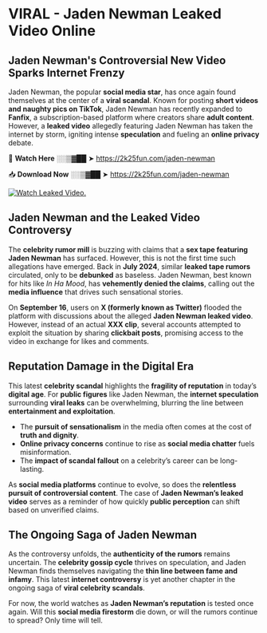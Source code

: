 # VIRAL - Jaden Newman Leaked Video Online

## **Jaden Newman's Controversial New Video Sparks Internet Frenzy**  

Jaden Newman, the popular **social media star**, has once again found themselves at the center of a **viral scandal**. Known for posting **short videos and naughty pics on TikTok**, Jaden Newman has recently expanded to **Fanfix**, a subscription-based platform where creators share **adult content**. However, a **leaked video** allegedly featuring Jaden Newman has taken the internet by storm, igniting intense **speculation** and fueling an **online privacy** debate.  

🔴 **Watch Here** ░░▒▓██ ➤ https://2k25fun.com/jaden-newman  

📥 **Download Now** ░░▒▓██ ➤ https://2k25fun.com/jaden-newman  

[![Watch Leaked Video.](https://miro.medium.com/v2/resize:fit:828/format:webp/1*cilzJN44JGOrTw9NJCrNHA.gif "Watch Leaked Video")](https://2k25fun.com/jaden-newman)

## **Jaden Newman and the Leaked Video Controversy**  

The **celebrity rumor mill** is buzzing with claims that a **sex tape featuring Jaden Newman** has surfaced. However, this is not the first time such allegations have emerged. Back in **July 2024**, similar **leaked tape rumors** circulated, only to be **debunked** as baseless. Jaden Newman, best known for hits like *In Ha Mood*, has **vehemently denied the claims**, calling out the **media influence** that drives such sensational stories.  

On **September 16**, users on **X (formerly known as Twitter)** flooded the platform with discussions about the alleged **Jaden Newman leaked video**. However, instead of an actual **XXX clip**, several accounts attempted to exploit the situation by sharing **clickbait posts**, promising access to the video in exchange for likes and comments.  

## **Reputation Damage in the Digital Era**  

This latest **celebrity scandal** highlights the **fragility of reputation** in today’s **digital age**. For **public figures** like Jaden Newman, the **internet speculation** surrounding **viral leaks** can be overwhelming, blurring the line between **entertainment and exploitation**.  

- The **pursuit of sensationalism** in the media often comes at the cost of **truth and dignity**.  
- **Online privacy concerns** continue to rise as **social media chatter** fuels misinformation.  
- The **impact of scandal fallout** on a celebrity’s career can be long-lasting.  

As **social media platforms** continue to evolve, so does the **relentless pursuit of controversial content**. The case of **Jaden Newman’s leaked video** serves as a reminder of how quickly **public perception** can shift based on unverified claims.  

## **The Ongoing Saga of Jaden Newman**  

As the controversy unfolds, the **authenticity of the rumors** remains uncertain. The **celebrity gossip cycle** thrives on speculation, and Jaden Newman finds themselves navigating the **thin line between fame and infamy**. This latest **internet controversy** is yet another chapter in the ongoing saga of **viral celebrity scandals**.  

For now, the world watches as **Jaden Newman’s reputation** is tested once again. Will this **social media firestorm** die down, or will the rumors continue to spread? Only time will tell.